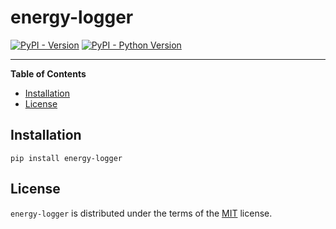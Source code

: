 # energy-logger

[![PyPI - Version](https://img.shields.io/pypi/v/energy-logger.svg)](https://pypi.org/project/energy-logger)
[![PyPI - Python Version](https://img.shields.io/pypi/pyversions/energy-logger.svg)](https://pypi.org/project/energy-logger)

-----

**Table of Contents**

- [Installation](#installation)
- [License](#license)

## Installation

```console
pip install energy-logger
```

## License

`energy-logger` is distributed under the terms of the [MIT](https://spdx.org/licenses/MIT.html) license.
